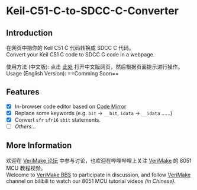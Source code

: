 # Keil-C51-C-to-SDCC-C-Converter  
  
## Introduction  
  
在网页中把你的 Keil C51 C 代码转换成 SDCC C 代码。  
Convert your Keil C51 C code to SDCC C code in a webpage.  
  
使用方法 (中文版): 点击 [此处](https://CSY-tvgo.github.io/Keil-C51-C-to-SDCC-C-Converter/) 打开中文版网页，然后根据页面提示进行操作。  
Usage (English Version): ==Comming Soon==  
  
## Features  
- [x] In-browser code editor based on [Code Mirror](https://github.com/codemirror/CodeMirror/)  
- [x] Replace some keywords (e.g. `bit` → `__bit`, `idata` → `__idata` ......)  
- [x] Convert `sfr` `sfr16` `sbit` statements.  
- [ ] *Others...*  
  
## More Information  
欢迎在 [VeriMake 论坛](https://verimake.com/) 中参与讨论，也欢迎在哔哩哔哩上关注 [VeriMake](https://space.bilibili.com/356383684) 的 8051 MCU 教程视频。  
Welcome to [VeriMake BBS](https://verimake.com/) to participate in discussion, and follow [VeriMake](https://space.bilibili.com/356383684) channel on bilibili to watch our 8051 MCU tutorial videos *(in Chinese)*.  
  